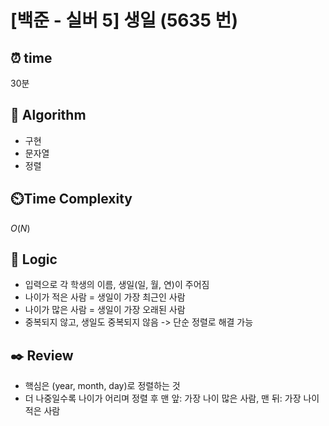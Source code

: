 # [백준 - 실버 5] 생일 (5635 번)

## ⏰  **time**

30분

## :pushpin: **Algorithm**

- 구현
- 문자열
- 정렬

## ⏲️**Time Complexity**

$O(N)$

## :round_pushpin: **Logic**

- 입력으로 각 학생의 이름, 생일(일, 월, 연)이 주어짐 
- 나이가 적은 사람 = 생일이 가장 최근인 사람 
- 나이가 많은 사람 = 생일이 가장 오래된 사람 
- 중복되지 않고, 생일도 중복되지 않음 -> 단순 정렬로 해결 가능

## :black_nib: **Review**

- 핵심은 (year, month, day)로 정렬하는 것 
- 더 나중일수록 나이가 어리며 정렬 후 맨 앞: 가장 나이 많은 사람, 맨 뒤: 가장 나이 적은 사람
